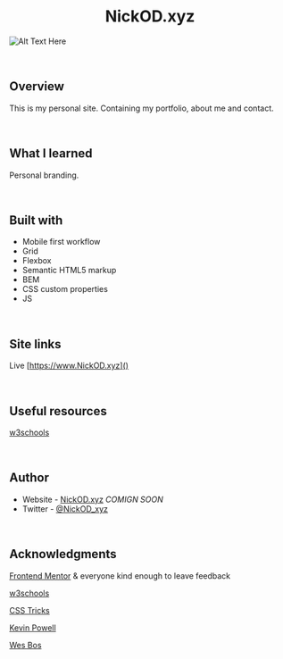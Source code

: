<h1 align="center">NickOD.xyz </h1>

![Alt Text Here]()

<br>

## Overview

This is my personal site. Containing my portfolio, about me and contact.

<br>

## What I learned

Personal branding.

<br>

## Built with

- Mobile first workflow
- Grid
- Flexbox
- Semantic HTML5 markup
- BEM
- CSS custom properties
- JS

<br>

## Site links

Live [https://www.NickOD.xyz]()

<br>

## Useful resources

[w3schools](https://www.w3schools.com/)

<br>

## Author

- Website - [NickOD.xyz](http://www.NickOD.xyz) <em>COMIGN SOON</em>
- Twitter - [@NickOD_xyz](https://twitter.com/NickOD_xyz)

<br>

## Acknowledgments

[Frontend Mentor](https://www.frontendmentor.io/) & everyone kind enough to leave feedback

[w3schools](https://www.w3schools.com/)

[CSS Tricks](https://css-tricks.com/)

[Kevin Powell](https://www.youtube.com/kepowob)

[Wes Bos](https://wesbos.com/)